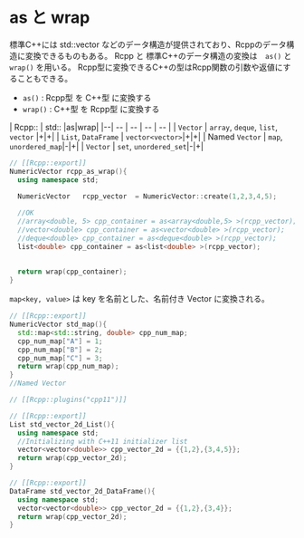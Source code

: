 # as と wrap

標準C++には std::vector などのデータ構造が提供されており、Rcppのデータ構造に変換できるものもある。
Rcpp と 標準C++のデータ構造の変換は　`as()` と `wrap()` を用いる。
Rcpp型に変換できるC++の型はRcpp関数の引数や返値にすることもできる。


* `as()` : Rcpp型 を C++型 に変換する
* `wrap()` : C++型 を Rcpp型 に変換する

| Rcpp:: | std:: |as|wrap|
|--| -- | -- | -- | -- |
| `Vector` | `array`, `deque`, `list`, `vector` |+|+|
| `List`, `DataFrame` | `vector<vector>`|+|+|
| Named `Vector` | `map`, `unordered_map`|-|+|
| `Vector` | `set`, `unordered_set`|-|+|


```cpp
// [[Rcpp::export]]
NumericVector rcpp_as_wrap(){
  using namespace std;
  
  NumericVector   rcpp_vector  = NumericVector::create(1,2,3,4,5);

  //OK
  //array<double, 5> cpp_container = as<array<double,5> >(rcpp_vector);
  //vector<double> cpp_container = as<vector<double> >(rcpp_vector);
  //deque<double> cpp_container = as<deque<double> >(rcpp_vector);
  list<double> cpp_container = as<list<double> >(rcpp_vector);
  
  
  return wrap(cpp_container);
}
```




`map<key, value>` は key を名前とした、名前付き Vector に変換される。

```cpp
// [[Rcpp::export]]
NumericVector std_map(){
  std::map<std::string, double> cpp_num_map;
  cpp_num_map["A"] = 1;
  cpp_num_map["B"] = 2;
  cpp_num_map["C"] = 3;
  return wrap(cpp_num_map);
}
//Named Vector

```

```cpp
// [[Rcpp::plugins("cpp11")]]

// [[Rcpp::export]]
List std_vector_2d_List(){
  using namespace std;
  //Initializing with C++11 initializer list
  vector<vector<double>> cpp_vector_2d = {{1,2},{3,4,5}};
  return wrap(cpp_vector_2d);
}

// [[Rcpp::export]]
DataFrame std_vector_2d_DataFrame(){
  using namespace std;
  vector<vector<double>> cpp_vector_2d = {{1,2},{3,4}};
  return wrap(cpp_vector_2d);
}
```


